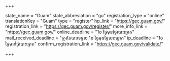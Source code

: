 +++

state_name = "Guam"
state_abbreviation = "gu"
registration_type = "online"
translationKey = "Guam"
type = "register"
hp_link = "https://gec.guam.gov/"
registration_link = "https://gec.guam.gov/register/"
more_info_link = "https://gec.guam.gov/"
online_deadline = "1០ ថ្ងៃមុនថ្ងៃបោះឆ្នោត"
mail_received_deadline = "ត្រូវតែបានទទួល 1០ ថ្ងៃមុនថ្ងៃបោះឆ្នោត"
ip_deadline = "1០ ថ្ងៃមុនថ្ងៃបោះឆ្នោត"
confirm_registration_link = "https://gec.guam.gov/validate/"

+++